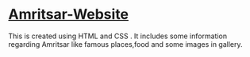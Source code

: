# <a href="https://gagandhillon013.github.io/Amritsar-Website/">Amritsar-Website</a>
This is created using HTML and CSS . It includes some information regarding  Amritsar like famous places,food and some images in gallery.
